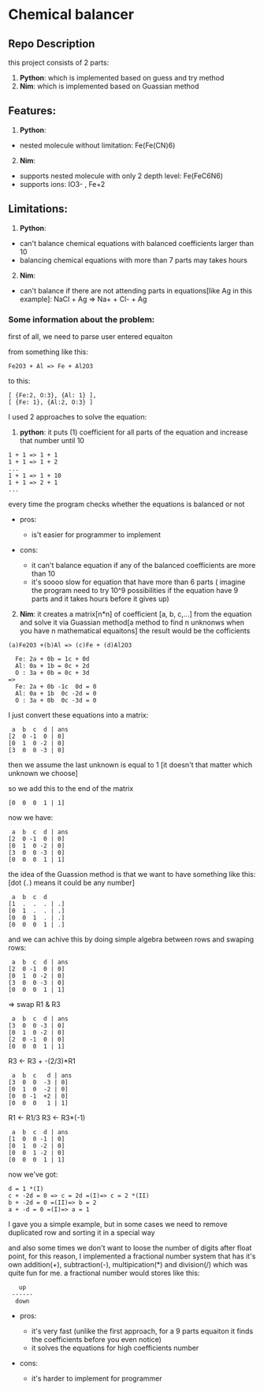 # Chemical balancer

## Repo Description
this project consists of 2 parts:
1. **Python**:
   which is implemented based on guess and try method
2. **Nim**:
   which is implemented based on Guassian method

## Features:
1. **Python**:
  * nested molecule without limitation: Fe(Fe(CN)6)
2. **Nim**:
  * supports nested molecule with only 2 depth level: Fe(FeC6N6)
  * supports ions: IO3- , Fe+2

## Limitations:
1. **Python**:
  * can't balance chemical equations with balanced coefficients larger than 10
  * balancing chemical equations with more than 7 parts may takes hours
2. **Nim**:
  * can't balance if there are not attending parts in equations[like Ag in this example]: NaCl + Ag => Na+ + Cl- + Ag


### Some information about the problem:
first of all, we need to parse user entered equaiton

from something like this:
```
Fe2O3 + Al => Fe + Al2O3
```
to this:
```
[ {Fe:2, O:3}, {Al: 1} ],
[ {Fe: 1}, {Al:2, O:3} ]
```

I used 2 approaches to solve the equation:
1. **python**: it puts (1) coefficient for all parts of the equation and increase that number until 10
```
1 + 1 => 1 + 1
1 + 1 => 1 + 2
...
1 + 1 => 1 + 10
1 + 1 => 2 + 1
...
```

every time the program checks whether the equations is balanced or not

* pros:
  - is't easier for programmer to implement

* cons:
  - it can't balance equation if any of the balanced coefficients are more than 10
  - it's soooo slow for equation that have more than 6 parts ( imagine the program need to try 10^9 possibilities if the equation have 9 parts and it takes hours before it gives up) 

2. **Nim**: it creates a matrix[n*n] of coefficient [a, b, c,...] from the equation and solve it via Guassian method[a method to find n unknonws when you have n mathematical equaitons] the result would be the cofficients

```
(a)Fe2O3 +(b)Al => (c)Fe + (d)Al2O3

  Fe: 2a + 0b = 1c + 0d 
  Al: 0a + 1b = 0c + 2d 
  O : 3a + 0b = 0c + 3d 
=>
  Fe: 2a + 0b -1c  0d = 0 
  Al: 0a + 1b  0c -2d = 0 
  O : 3a + 0b  0c -3d = 0
```

I just convert these equations into a matrix:
```
 a  b  c  d | ans
[2  0 -1  0 | 0]
[0  1  0 -2 | 0]
[3  0  0 -3 | 0]
```

then we assume the last unknown is equal to 1 [it doesn't that matter which unknown we choose]

so we add this to the end of the matrix
```
[0  0  0  1 | 1]
```

now we have:
```
 a  b  c  d | ans
[2  0 -1  0 | 0]
[0  1  0 -2 | 0]
[3  0  0 -3 | 0]
[0  0  0  1 | 1]
```

the idea of the Guassion method is that we want to have something like this: [dot (`.`) means it could be any number]
```
 a  b  c  d
[1  .  .  . | .]
[0  1  .  . | .]
[0  0  1  . | .]
[0  0  0  1 | .]
```
and we can achive this by doing simple algebra between rows and swaping rows:
```
 a  b  c  d | ans
[2  0 -1  0 | 0]
[0  1  0 -2 | 0]
[3  0  0 -3 | 0]
[0  0  0  1 | 1]
```
=> swap R1 & R3
```
 a  b  c  d | ans
[3  0  0 -3 | 0]
[0  1  0 -2 | 0]
[2  0 -1  0 | 0]
[0  0  0  1 | 1]
```
R3 <- R3 + -(2/3)*R1
```
 a  b  c   d | ans
[3  0  0  -3 | 0]
[0  1  0  -2 | 0]
[0  0 -1  +2 | 0]
[0  0  0   1 | 1]
```
R1 <- R1/3
R3 <- R3*(-1)
```
 a  b  c  d | ans
[1  0  0 -1 | 0]
[0  1  0 -2 | 0]
[0  0  1 -2 | 0]
[0  0  0  1 | 1]
```

now we've got:
```
d = 1 *(I)
c + -2d = 0 => c = 2d =(I)=> c = 2 *(II)
b + -2d = 0 =(II)=> b = 2
a + -d = 0 =(I)=> a = 1  
```


I gave you a simple example, but in some cases we need to remove duplicated row and sorting it in a special way

and also some times we don't want to loose the number of digits after float point, for this reason, I implemented a fractional number system that has it's own addition(+), subtraction(-), multipication(*) and division(/) which was quite fun for me.
a fractional number would stores like this:

```
   up
 ------
  down 
```

* pros:
  - it's very fast (unlike the first approach, for a 9 parts equaiton it finds the coefficients before you even notice)
  - it solves the equations for high coefficients number

* cons:
  - it's harder to implement for programmer

